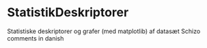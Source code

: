 # StatistikDeskriptorer
Statistiske deskriptorer og grafer (med matplotlib) af datasæt
  Schizo comments in danish
